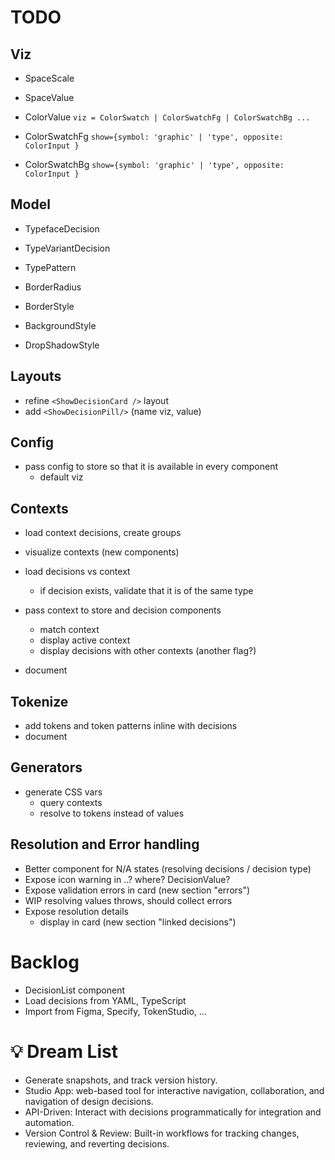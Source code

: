 # TODO

## Viz

- SpaceScale
- SpaceValue

- ColorValue `viz = ColorSwatch | ColorSwatchFg | ColorSwatchBg ...`
- ColorSwatchFg `show={symbol: 'graphic' | 'type', opposite: ColorInput }`
- ColorSwatchBg `show={symbol: 'graphic' | 'type', opposite: ColorInput }`

## Model

- TypefaceDecision
- TypeVariantDecision
- TypePattern

- BorderRadius
- BorderStyle
- BackgroundStyle
- DropShadowStyle

## Layouts

- refine `<ShowDecisionCard />` layout
- add `<ShowDecisionPill/>` (name viz, value)

## Config

- pass config to store so that it is available in every component
  - default viz

## Contexts

- load context decisions, create groups
- visualize contexts (new components)
- load decisions vs context

  - if decision exists, validate that it is of the same type

- pass context to store and decision components
  - match context
  - display active context
  - display decisions with other contexts (another flag?)
- document

## Tokenize

- add tokens and token patterns inline with decisions
- document

## Generators

- generate CSS vars
  - query contexts
  - resolve to tokens instead of values

## Resolution and Error handling

- Better component for N/A states (resolving decisions / decision type)
- Expose icon warning in ..? where? DecisionValue?
- Expose validation errors in card (new section "errors")
- WIP resolving values throws, should collect errors
- Expose resolution details
  - display in card (new section "linked decisions")

# Backlog

- DecisionList component
- Load decisions from YAML, TypeScript
- Import from Figma, Specify, TokenStudio, ...

# 💡 Dream List

- Generate snapshots, and track version history.
- Studio App: web-based tool for interactive navigation, collaboration,
  and navigation of design decisions.
- API-Driven: Interact with decisions programmatically for integration and automation.
- Version Control & Review: Built-in workflows for tracking changes,
  reviewing, and reverting decisions.
